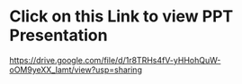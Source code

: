 # Click on this Link to view PPT Presentation
https://drive.google.com/file/d/1r8TRHs4fV-yHHohQuW-oOM9yeXX_Iamt/view?usp=sharing
